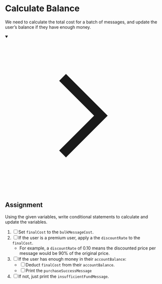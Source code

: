 <h1>Calculate Balance</h1>
<p>We need to calculate the total cost for a batch of messages, and update the user’s balance if they have enough money.</p>
<details open="">
<summary>

<svg class="details-icon" xmlns="http://www.w3.org/2000/svg" fill="none" viewBox="0 0 24 24" stroke-width="1.5" stroke="currentColor">
  <path d="m9 18 6-6-6-6"></path>
</svg>
<h2>Assignment</h2>
</summary>
<p>Using the given variables, write conditional statements to calculate and update the variables.</p>
<ol>
<li><input type="checkbox" class="markdown-checkbox" id="checkbox-0"><label class="markdown-checkbox-label" for="checkbox-0">Set <code>finalCost</code> to the <code>bulkMessageCost</code>.</label></li>
<li><input type="checkbox" class="markdown-checkbox" id="checkbox-1"><label class="markdown-checkbox-label" for="checkbox-1">If the user is a premium user, apply a the <code>discountRate</code> to the <code>finalCost</code>.</label>
<ul>
<li>For example, a <code>discountRate</code> of 0.10 means the discounted price per message would be 90% of the original price.</li>
</ul>
</li>
<li><input type="checkbox" class="markdown-checkbox" id="checkbox-2"><label class="markdown-checkbox-label" for="checkbox-2">If the user has enough money in their <code>accountBalance</code>:</label>
<ul>
<li><input type="checkbox" class="markdown-checkbox" id="checkbox-3"><label class="markdown-checkbox-label" for="checkbox-3">Deduct <code>finalCost</code> from their <code>accountBalance</code>.</label></li>
<li><input type="checkbox" class="markdown-checkbox" id="checkbox-4"><label class="markdown-checkbox-label" for="checkbox-4">Print the <code>purchaseSuccessMessage</code></label></li>
</ul>
</li>
<li><input type="checkbox" class="markdown-checkbox" id="checkbox-5"><label class="markdown-checkbox-label" for="checkbox-5">If not, just print the <code>insufficientFundMessage</code>.</label></li>
</ol>
</details>
